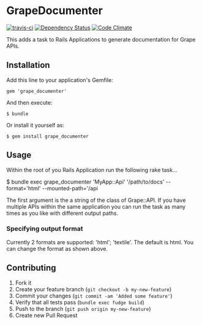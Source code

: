 # GrapeDocumenter
[![travis-ci](https://secure.travis-ci.org/Sage/grape_documenter.png)](http://travis-ci.org/#!/Sage/grape_documenter)
[![Dependency Status](https://gemnasium.com/Sage/grape_documenter.png)](https://gemnasium.com/Sage/grape_documenter)
[![Code Climate](https://codeclimate.com/github/Sage/grape_documenter.png)](https://codeclimate.com/github/Sage/grape_documenter)

This adds a task to Rails Applications to generate documentation for Grape APIs.

## Installation

Add this line to your application's Gemfile:

    gem 'grape_documenter'

And then execute:

    $ bundle

Or install it yourself as:

    $ gem install grape_documenter

## Usage

Within the root of you Rails Application run the following rake task...

   $ bundle exec grape_documenter 'MyApp::Api' '/path/to/docs' --format='html' --mounted-path='/api

The first argument is the a string of the class of Grape::API. If you have multiple APIs within the same application you can run the task as many times as you like with different output paths.

### Specifying output format

Currently 2 formats are supported: 'html'; 'textile'. The default is html. You can change the format as shown above.

## Contributing

1. Fork it
2. Create your feature branch (`git checkout -b my-new-feature`)
3. Commit your changes (`git commit -am 'Added some feature'`)
4. Verify that all tests pass (`bundle exec fudge build`)
5. Push to the branch (`git push origin my-new-feature`)
6. Create new Pull Request
